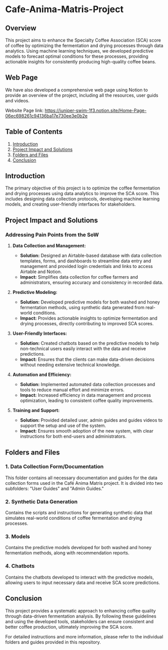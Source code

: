 # Cafe-Anima-Matris-Project

## Overview
This project aims to enhance the Specialty Coffee Association (SCA) score of coffee by optimizing the fermentation and drying processes through data analytics. Using machine learning techniques, we developed predictive models to forecast optimal conditions for these processes, providing actionable insights for consistently producing high-quality coffee beans.

## Web Page
We have also developed a comprehensive web page using Notion to provide an overview of the project, including all the resources, user guids and videos. 

Website Page link: https://juniper-swim-1f3.notion.site/Home-Page-06ec698261c94136ba17e730ee3e0b2e 

## Table of Contents
1. [Introduction](#introduction)
2. [Project Impact and Solutions](#project-impact-and-solutions)
3. [Folders and Files](#folders-and-files)
4. [Conclusion](#conclusion)

## Introduction
The primary objective of this project is to optimize the coffee fermentation and drying processes using data analytics to improve the SCA score. This includes designing data collection protocols, developing machine learning models, and creating user-friendly interfaces for stakeholders.

## Project Impact and Solutions

### Addressing Pain Points from the SoW

1. **Data Collection and Management:**
   - **Solution:** Designed an Airtable-based database with data collection templates, forms, and dashboards to streamline data entry and management and provided login credentials and links to access Airtable and Notion.
   - **Impact:** Simplifies data collection for coffee farmers and administrators, ensuring accuracy and consistency in recorded data.

2. **Predictive Modeling:**
   - **Solution:** Developed predictive models for both washed and honey fermentation methods, using synthetic data generated from real-world conditions.
   - **Impact:** Provides actionable insights to optimize fermentation and drying processes, directly contributing to improved SCA scores.

3. **User-Friendly Interfaces:**
   - **Solution:** Created chatbots based on the predictive models to help non-technical users easily interact with the data and receive predictions.
   - **Impact:** Ensures that the clients can make data-driven decisions without needing extensive technical knowledge.

4. **Automation and Efficiency:**
   - **Solution:** Implemented automated data collection processes and tools to reduce manual effort and minimize errors.
   - **Impact:** Increased efficiency in data management and process optimization, leading to consistent coffee quality improvements.

5. **Training and Support:**
   - **Solution:** Provided detailed user, admin guides and guides videos to support the setup and use of the system.
   - **Impact:** Ensures smooth adoption of the new system, with clear instructions for both end-users and administrators.

## Folders and Files

### 1. Data Collection Form/Documentation
This folder contains all necessary documentation and guides for the data collection forms used in the Café Anima Matris project. It is divided into two subfolders: "User Guides" and "Admin Guides."

### 2. Synthetic Data Generation
Contains the scripts and instructions for generating synthetic data that simulates real-world conditions of coffee fermentation and drying processes.

### 3. Models
Contains the predictive models developed for both washed and honey fermentation methods, along with recommendation reports.

### 4. Chatbots
Contains the chatbots developed to interact with the predictive models, allowing users to input necessary data and receive SCA score predictions.


## Conclusion
This project provides a systematic approach to enhancing coffee quality through data-driven fermentation analysis. By following these guidelines and using the developed tools, stakeholders can ensure consistent and better coffee production, ultimately improving the SCA score.

For detailed instructions and more information, please refer to the individual folders and guides provided in this repository.
